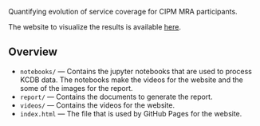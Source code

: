 Quantifying evolution of service coverage for CIPM MRA participants.

The website to visualize the results is available [here](https://mslnz.github.io/service-coverage-evolution/).

## Overview

* `notebooks/` &mdash; Contains the jupyter notebooks that are used to process KCDB data. The notebooks make the videos for the website and the some of the images for the report.
* `report/` &mdash; Contains the documents to generate the report.
* `videos/` &mdash; Contains the videos for the website.
* `index.html` &mdash; The file that is used by GitHub Pages for the website.
